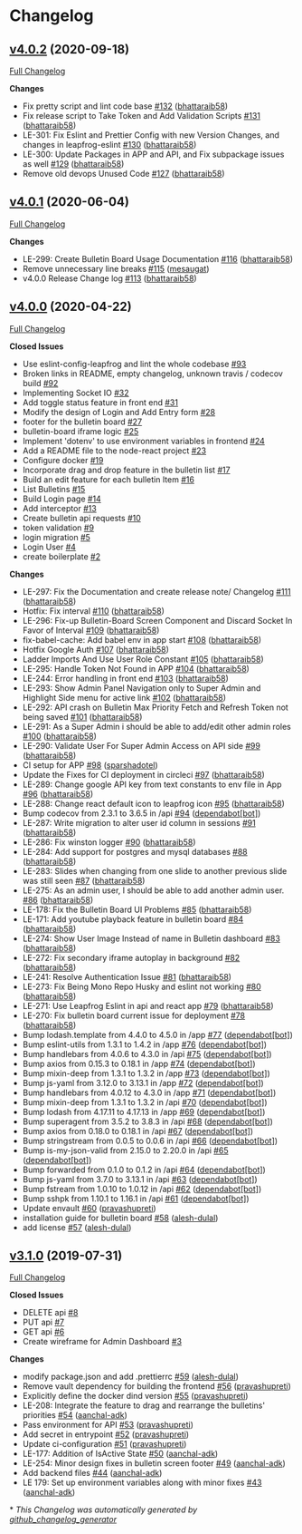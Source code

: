 # Changelog

## [v4.0.2](https://github.com/leapfrogtechnology/bulletin-board/tree/v4.0.2) (2020-09-18)

[Full Changelog](https://github.com/leapfrogtechnology/bulletin-board/compare/v4.0.1...v4.0.2)

**Changes**

- Fix pretty script and lint code base [\#132](https://github.com/leapfrogtechnology/bulletin-board/pull/132) ([bhattaraib58](https://github.com/bhattaraib58))
- Fix release script to Take Token and Add Validation Scripts [\#131](https://github.com/leapfrogtechnology/bulletin-board/pull/131) ([bhattaraib58](https://github.com/bhattaraib58))
- LE-301: Fix Eslint and Prettier Config with new Version Changes, and changes in leapfrog-eslint [\#130](https://github.com/leapfrogtechnology/bulletin-board/pull/130) ([bhattaraib58](https://github.com/bhattaraib58))
- LE-300: Update Packages in APP and API, and Fix subpackage issues as well [\#129](https://github.com/leapfrogtechnology/bulletin-board/pull/129) ([bhattaraib58](https://github.com/bhattaraib58))
- Remove old devops Unused Code [\#127](https://github.com/leapfrogtechnology/bulletin-board/pull/127) ([bhattaraib58](https://github.com/bhattaraib58))

## [v4.0.1](https://github.com/leapfrogtechnology/bulletin-board/tree/v4.0.1) (2020-06-04)

[Full Changelog](https://github.com/leapfrogtechnology/bulletin-board/compare/v4.0.0...v4.0.1)

**Changes**

- LE-299: Create Bulletin Board Usage Documentation [\#116](https://github.com/leapfrogtechnology/bulletin-board/pull/116) ([bhattaraib58](https://github.com/bhattaraib58))
- Remove unnecessary line breaks [\#115](https://github.com/leapfrogtechnology/bulletin-board/pull/115) ([mesaugat](https://github.com/mesaugat))
- v4.0.0 Release Change log [\#113](https://github.com/leapfrogtechnology/bulletin-board/pull/113) ([bhattaraib58](https://github.com/bhattaraib58))

## [v4.0.0](https://github.com/leapfrogtechnology/bulletin-board/tree/v4.0.0) (2020-04-22)

[Full Changelog](https://github.com/leapfrogtechnology/bulletin-board/compare/v3.1.0...v4.0.0)

**Closed Issues**

- Use eslint-config-leapfrog and lint the whole codebase [\#93](https://github.com/leapfrogtechnology/bulletin-board/issues/93)
- Broken links in README, empty changelog, unknown travis / codecov build [\#92](https://github.com/leapfrogtechnology/bulletin-board/issues/92)
- Implementing Socket IO [\#32](https://github.com/leapfrogtechnology/bulletin-board/issues/32)
- Add toggle status feature in front end [\#31](https://github.com/leapfrogtechnology/bulletin-board/issues/31)
- Modify the design of Login and Add Entry form [\#28](https://github.com/leapfrogtechnology/bulletin-board/issues/28)
- footer for the bulletin board [\#27](https://github.com/leapfrogtechnology/bulletin-board/issues/27)
- bulletin-board iframe logic [\#25](https://github.com/leapfrogtechnology/bulletin-board/issues/25)
- Implement 'dotenv' to use environment variables in frontend [\#24](https://github.com/leapfrogtechnology/bulletin-board/issues/24)
- Add a README file to the node-react project [\#23](https://github.com/leapfrogtechnology/bulletin-board/issues/23)
- Configure docker [\#19](https://github.com/leapfrogtechnology/bulletin-board/issues/19)
- Incorporate drag and drop feature in the bulletin list [\#17](https://github.com/leapfrogtechnology/bulletin-board/issues/17)
- Build an edit feature for each bulletin Item [\#16](https://github.com/leapfrogtechnology/bulletin-board/issues/16)
- List Bulletins [\#15](https://github.com/leapfrogtechnology/bulletin-board/issues/15)
- Build Login page [\#14](https://github.com/leapfrogtechnology/bulletin-board/issues/14)
- Add interceptor [\#13](https://github.com/leapfrogtechnology/bulletin-board/issues/13)
- Create bulletin api requests [\#10](https://github.com/leapfrogtechnology/bulletin-board/issues/10)
- token validation [\#9](https://github.com/leapfrogtechnology/bulletin-board/issues/9)
- login migration [\#5](https://github.com/leapfrogtechnology/bulletin-board/issues/5)
- Login User [\#4](https://github.com/leapfrogtechnology/bulletin-board/issues/4)
- create boilerplate [\#2](https://github.com/leapfrogtechnology/bulletin-board/issues/2)

**Changes**

- LE-297: Fix the Documentation and create release note/ Changelog [\#111](https://github.com/leapfrogtechnology/bulletin-board/pull/111) ([bhattaraib58](https://github.com/bhattaraib58))
- Hotfix: Fix interval [\#110](https://github.com/leapfrogtechnology/bulletin-board/pull/110) ([bhattaraib58](https://github.com/bhattaraib58))
- LE-296: Fix-up Bulletin-Board Screen Component and Discard Socket In Favor of Interval [\#109](https://github.com/leapfrogtechnology/bulletin-board/pull/109) ([bhattaraib58](https://github.com/bhattaraib58))
- fix-babel-cache: Add babel env in app start [\#108](https://github.com/leapfrogtechnology/bulletin-board/pull/108) ([bhattaraib58](https://github.com/bhattaraib58))
- Hotfix Google Auth [\#107](https://github.com/leapfrogtechnology/bulletin-board/pull/107) ([bhattaraib58](https://github.com/bhattaraib58))
- Ladder Imports And Use User Role Constant [\#105](https://github.com/leapfrogtechnology/bulletin-board/pull/105) ([bhattaraib58](https://github.com/bhattaraib58))
- LE-295: Handle Token Not Found in APP [\#104](https://github.com/leapfrogtechnology/bulletin-board/pull/104) ([bhattaraib58](https://github.com/bhattaraib58))
- LE-244: Error handling in front end [\#103](https://github.com/leapfrogtechnology/bulletin-board/pull/103) ([bhattaraib58](https://github.com/bhattaraib58))
- LE-293: Show Admin Panel Navigation only to Super Admin and Highlight Side menu for active link [\#102](https://github.com/leapfrogtechnology/bulletin-board/pull/102) ([bhattaraib58](https://github.com/bhattaraib58))
- LE-292: API crash on Bulletin Max Priority Fetch and Refresh Token not being saved [\#101](https://github.com/leapfrogtechnology/bulletin-board/pull/101) ([bhattaraib58](https://github.com/bhattaraib58))
- LE-291: As a Super Admin i should be able to add/edit other admin roles [\#100](https://github.com/leapfrogtechnology/bulletin-board/pull/100) ([bhattaraib58](https://github.com/bhattaraib58))
- LE-290: Validate User For Super Admin Access on API side [\#99](https://github.com/leapfrogtechnology/bulletin-board/pull/99) ([bhattaraib58](https://github.com/bhattaraib58))
- CI setup for APP  [\#98](https://github.com/leapfrogtechnology/bulletin-board/pull/98) ([sparshadotel](https://github.com/sparshadotel))
- Update the Fixes for CI deployment in circleci [\#97](https://github.com/leapfrogtechnology/bulletin-board/pull/97) ([bhattaraib58](https://github.com/bhattaraib58))
- LE-289: Change google API key from text constants to env file in App [\#96](https://github.com/leapfrogtechnology/bulletin-board/pull/96) ([bhattaraib58](https://github.com/bhattaraib58))
- LE-288: Change react default icon to leapfrog icon [\#95](https://github.com/leapfrogtechnology/bulletin-board/pull/95) ([bhattaraib58](https://github.com/bhattaraib58))
- Bump codecov from 2.3.1 to 3.6.5 in /api [\#94](https://github.com/leapfrogtechnology/bulletin-board/pull/94) ([dependabot[bot]](https://github.com/apps/dependabot))
- LE-287: Write migration to alter user id column in sessions [\#91](https://github.com/leapfrogtechnology/bulletin-board/pull/91) ([bhattaraib58](https://github.com/bhattaraib58))
- LE-286: Fix winston logger [\#90](https://github.com/leapfrogtechnology/bulletin-board/pull/90) ([bhattaraib58](https://github.com/bhattaraib58))
- LE-284: Add support for postgres and mysql databases [\#88](https://github.com/leapfrogtechnology/bulletin-board/pull/88) ([bhattaraib58](https://github.com/bhattaraib58))
- LE-283: Slides when changing from one slide to another previous slide was still seen [\#87](https://github.com/leapfrogtechnology/bulletin-board/pull/87) ([bhattaraib58](https://github.com/bhattaraib58))
- LE-275: As an admin user, I should be able to add another admin user. [\#86](https://github.com/leapfrogtechnology/bulletin-board/pull/86) ([bhattaraib58](https://github.com/bhattaraib58))
- LE-178: Fix the Bulletin Board UI Problems [\#85](https://github.com/leapfrogtechnology/bulletin-board/pull/85) ([bhattaraib58](https://github.com/bhattaraib58))
- LE-171: Add youtube playback feature in bulletin board [\#84](https://github.com/leapfrogtechnology/bulletin-board/pull/84) ([bhattaraib58](https://github.com/bhattaraib58))
- LE-274: Show User Image Instead of name in Bulletin dashboard [\#83](https://github.com/leapfrogtechnology/bulletin-board/pull/83) ([bhattaraib58](https://github.com/bhattaraib58))
- LE-272: Fix secondary iframe autoplay in background [\#82](https://github.com/leapfrogtechnology/bulletin-board/pull/82) ([bhattaraib58](https://github.com/bhattaraib58))
- LE-241: Resolve Authentication Issue [\#81](https://github.com/leapfrogtechnology/bulletin-board/pull/81) ([bhattaraib58](https://github.com/bhattaraib58))
- LE-273: Fix Being Mono Repo Husky and eslint not working [\#80](https://github.com/leapfrogtechnology/bulletin-board/pull/80) ([bhattaraib58](https://github.com/bhattaraib58))
- LE-271: Use Leapfrog Eslint in api and react app [\#79](https://github.com/leapfrogtechnology/bulletin-board/pull/79) ([bhattaraib58](https://github.com/bhattaraib58))
- LE-270: Fix bulletin board current issue for deployment  [\#78](https://github.com/leapfrogtechnology/bulletin-board/pull/78) ([bhattaraib58](https://github.com/bhattaraib58))
- Bump lodash.template from 4.4.0 to 4.5.0 in /app [\#77](https://github.com/leapfrogtechnology/bulletin-board/pull/77) ([dependabot[bot]](https://github.com/apps/dependabot))
- Bump eslint-utils from 1.3.1 to 1.4.2 in /app [\#76](https://github.com/leapfrogtechnology/bulletin-board/pull/76) ([dependabot[bot]](https://github.com/apps/dependabot))
- Bump handlebars from 4.0.6 to 4.3.0 in /api [\#75](https://github.com/leapfrogtechnology/bulletin-board/pull/75) ([dependabot[bot]](https://github.com/apps/dependabot))
- Bump axios from 0.15.3 to 0.18.1 in /app [\#74](https://github.com/leapfrogtechnology/bulletin-board/pull/74) ([dependabot[bot]](https://github.com/apps/dependabot))
- Bump mixin-deep from 1.3.1 to 1.3.2 in /app [\#73](https://github.com/leapfrogtechnology/bulletin-board/pull/73) ([dependabot[bot]](https://github.com/apps/dependabot))
- Bump js-yaml from 3.12.0 to 3.13.1 in /app [\#72](https://github.com/leapfrogtechnology/bulletin-board/pull/72) ([dependabot[bot]](https://github.com/apps/dependabot))
- Bump handlebars from 4.0.12 to 4.3.0 in /app [\#71](https://github.com/leapfrogtechnology/bulletin-board/pull/71) ([dependabot[bot]](https://github.com/apps/dependabot))
- Bump mixin-deep from 1.3.1 to 1.3.2 in /api [\#70](https://github.com/leapfrogtechnology/bulletin-board/pull/70) ([dependabot[bot]](https://github.com/apps/dependabot))
- Bump lodash from 4.17.11 to 4.17.13 in /app [\#69](https://github.com/leapfrogtechnology/bulletin-board/pull/69) ([dependabot[bot]](https://github.com/apps/dependabot))
- Bump superagent from 3.5.2 to 3.8.3 in /api [\#68](https://github.com/leapfrogtechnology/bulletin-board/pull/68) ([dependabot[bot]](https://github.com/apps/dependabot))
- Bump axios from 0.18.0 to 0.18.1 in /api [\#67](https://github.com/leapfrogtechnology/bulletin-board/pull/67) ([dependabot[bot]](https://github.com/apps/dependabot))
- Bump stringstream from 0.0.5 to 0.0.6 in /api [\#66](https://github.com/leapfrogtechnology/bulletin-board/pull/66) ([dependabot[bot]](https://github.com/apps/dependabot))
- Bump is-my-json-valid from 2.15.0 to 2.20.0 in /api [\#65](https://github.com/leapfrogtechnology/bulletin-board/pull/65) ([dependabot[bot]](https://github.com/apps/dependabot))
- Bump forwarded from 0.1.0 to 0.1.2 in /api [\#64](https://github.com/leapfrogtechnology/bulletin-board/pull/64) ([dependabot[bot]](https://github.com/apps/dependabot))
- Bump js-yaml from 3.7.0 to 3.13.1 in /api [\#63](https://github.com/leapfrogtechnology/bulletin-board/pull/63) ([dependabot[bot]](https://github.com/apps/dependabot))
- Bump fstream from 1.0.10 to 1.0.12 in /api [\#62](https://github.com/leapfrogtechnology/bulletin-board/pull/62) ([dependabot[bot]](https://github.com/apps/dependabot))
- Bump sshpk from 1.10.1 to 1.16.1 in /api [\#61](https://github.com/leapfrogtechnology/bulletin-board/pull/61) ([dependabot[bot]](https://github.com/apps/dependabot))
- Update envault [\#60](https://github.com/leapfrogtechnology/bulletin-board/pull/60) ([pravashupreti](https://github.com/pravashupreti))
- installation guide for bulletin board [\#58](https://github.com/leapfrogtechnology/bulletin-board/pull/58) ([alesh-dulal](https://github.com/alesh-dulal))
- add license [\#57](https://github.com/leapfrogtechnology/bulletin-board/pull/57) ([alesh-dulal](https://github.com/alesh-dulal))

## [v3.1.0](https://github.com/leapfrogtechnology/bulletin-board/tree/v3.1.0) (2019-07-31)

[Full Changelog](https://github.com/leapfrogtechnology/bulletin-board/compare/2.0.0...v3.1.0)

**Closed Issues**

- DELETE api [\#8](https://github.com/leapfrogtechnology/bulletin-board/issues/8)
- PUT api [\#7](https://github.com/leapfrogtechnology/bulletin-board/issues/7)
- GET api  [\#6](https://github.com/leapfrogtechnology/bulletin-board/issues/6)
- Create wireframe for Admin Dashboard [\#3](https://github.com/leapfrogtechnology/bulletin-board/issues/3)

**Changes**

- modify package.json and add .prettierrc [\#59](https://github.com/leapfrogtechnology/bulletin-board/pull/59) ([alesh-dulal](https://github.com/alesh-dulal))
- Remove vault dependency for building the frontend [\#56](https://github.com/leapfrogtechnology/bulletin-board/pull/56) ([pravashupreti](https://github.com/pravashupreti))
- Explicitly define the docker dind version [\#55](https://github.com/leapfrogtechnology/bulletin-board/pull/55) ([pravashupreti](https://github.com/pravashupreti))
- LE-208: Integrate the feature to drag and rearrange the bulletins' priorities [\#54](https://github.com/leapfrogtechnology/bulletin-board/pull/54) ([aanchal-adk](https://github.com/aanchal-adk))
- Pass environment for API [\#53](https://github.com/leapfrogtechnology/bulletin-board/pull/53) ([pravashupreti](https://github.com/pravashupreti))
- Add secret in entrypoint [\#52](https://github.com/leapfrogtechnology/bulletin-board/pull/52) ([pravashupreti](https://github.com/pravashupreti))
- Update ci-configuration [\#51](https://github.com/leapfrogtechnology/bulletin-board/pull/51) ([pravashupreti](https://github.com/pravashupreti))
- LE-177: Addition of IsActive State [\#50](https://github.com/leapfrogtechnology/bulletin-board/pull/50) ([aanchal-adk](https://github.com/aanchal-adk))
- LE-254: Minor design fixes in bulletin screen footer [\#49](https://github.com/leapfrogtechnology/bulletin-board/pull/49) ([aanchal-adk](https://github.com/aanchal-adk))
- Add backend files [\#44](https://github.com/leapfrogtechnology/bulletin-board/pull/44) ([aanchal-adk](https://github.com/aanchal-adk))
- LE 179: Set up environment variables along with minor fixes [\#43](https://github.com/leapfrogtechnology/bulletin-board/pull/43) ([aanchal-adk](https://github.com/aanchal-adk))



\* *This Changelog was automatically generated by [github_changelog_generator](https://github.com/github-changelog-generator/github-changelog-generator)*
